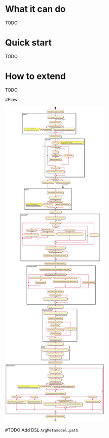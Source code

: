 # What it can do
TODO

# Quick start
TODO

# How to extend
TODO

#Flow

![](business-control-flow.svg)

#TODO
Add DSL `ArgMetamodel.path`

